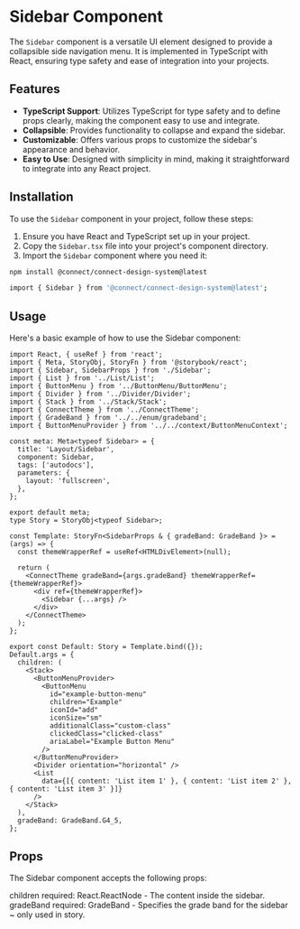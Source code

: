 # Sidebar Component

The `Sidebar` component is a versatile UI element designed to provide a collapsible side navigation menu. It is implemented in TypeScript with React, ensuring type safety and ease of integration into your projects.

## Features

- **TypeScript Support**: Utilizes TypeScript for type safety and to define props clearly, making the component easy to use and integrate.
- **Collapsible**: Provides functionality to collapse and expand the sidebar.
- **Customizable**: Offers various props to customize the sidebar's appearance and behavior.
- **Easy to Use**: Designed with simplicity in mind, making it straightforward to integrate into any React project.

## Installation

To use the `Sidebar` component in your project, follow these steps:

1. Ensure you have React and TypeScript set up in your project.
2. Copy the `Sidebar.tsx` file into your project's component directory.
3. Import the `Sidebar` component where you need it:

```bash
npm install @connect/connect-design-system@latest

import { Sidebar } from '@connect/connect-design-system@latest';
```

## Usage

Here's a basic example of how to use the Sidebar component:

```tsx
import React, { useRef } from 'react';
import { Meta, StoryObj, StoryFn } from '@storybook/react';
import { Sidebar, SidebarProps } from './Sidebar';
import { List } from '../List/List';
import { ButtonMenu } from '../ButtonMenu/ButtonMenu';
import { Divider } from '../Divider/Divider';
import { Stack } from '../Stack/Stack';
import { ConnectTheme } from '../ConnectTheme';
import { GradeBand } from '../../enum/gradeband';
import { ButtonMenuProvider } from '../../context/ButtonMenuContext';

const meta: Meta<typeof Sidebar> = {
  title: 'Layout/Sidebar',
  component: Sidebar,
  tags: ['autodocs'],
  parameters: {
    layout: 'fullscreen',
  },
};

export default meta;
type Story = StoryObj<typeof Sidebar>;

const Template: StoryFn<SidebarProps & { gradeBand: GradeBand }> = (args) => {
  const themeWrapperRef = useRef<HTMLDivElement>(null);

  return (
    <ConnectTheme gradeBand={args.gradeBand} themeWrapperRef={themeWrapperRef}>
      <div ref={themeWrapperRef}>
        <Sidebar {...args} />
      </div>
    </ConnectTheme>
  );
};

export const Default: Story = Template.bind({});
Default.args = {
  children: (
    <Stack>
      <ButtonMenuProvider>
        <ButtonMenu
          id="example-button-menu"
          children="Example"
          iconId="add"
          iconSize="sm"
          additionalClass="custom-class"
          clickedClass="clicked-class"
          ariaLabel="Example Button Menu"
        />
      </ButtonMenuProvider>
      <Divider orientation="horizontal" />
      <List
        data={[{ content: 'List item 1' }, { content: 'List item 2' }, { content: 'List item 3' }]}
      />
    </Stack>
  ),
  gradeBand: GradeBand.G4_5,
};
```

## Props

The Sidebar component accepts the following props:

children required: React.ReactNode - The content inside the sidebar.
gradeBand required: GradeBand - Specifies the grade band for the sidebar ~ only used in story.
